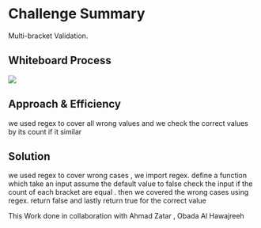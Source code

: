 # Challenge Summary

<!-- Description of the challenge -->

Multi-bracket Validation.

## Whiteboard Process

<!-- Embedded whiteboard image -->

![](https://i.ibb.co/znp6213/code-challenges-9.jpg)

## Approach & Efficiency

we used regex to cover all wrong values and we check the correct values by its count if it similar

<!-- What approach did you take? Why? What is the Big O space/time for this approach? -->

## Solution

we used regex to cover wrong cases , we import regex.
define a function which take an input
assume the default value to false
check the input if the count of each bracket are equal .
then we covered the wrong cases using regex. return false
and lastly return true for the correct value

<!-- Show how to run your code, and examples of it in action -->
This Work done in collaboration with Ahmad Zatar , Obada Al Hawajreeh
